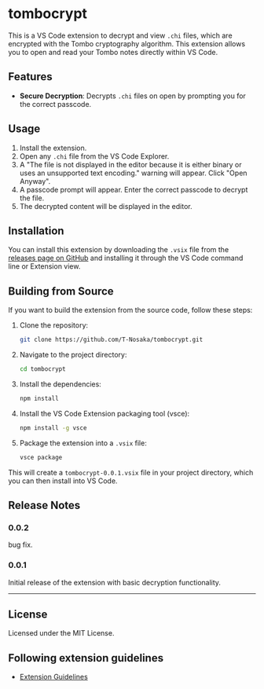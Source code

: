 # tombocrypt

This is a VS Code extension to decrypt and view `.chi` files, which are encrypted with the Tombo cryptography algorithm. This extension allows you to open and read your Tombo notes directly within VS Code.

## Features

* **Secure Decryption**: Decrypts `.chi` files on open by prompting you for the correct passcode.

## Usage

1.  Install the extension.
2.  Open any `.chi` file from the VS Code Explorer.
3.  A "The file is not displayed in the editor because it is either binary or uses an unsupported text encoding." warning will appear. Click "Open Anyway".
4.  A passcode prompt will appear. Enter the correct passcode to decrypt the file.
5.  The decrypted content will be displayed in the editor.

## Installation

You can install this extension by downloading the `.vsix` file from the [releases page on GitHub](https://github.com/T-Nosaka/tombocrypt/releases) and installing it through the VS Code command line or Extension view.

## Building from Source

If you want to build the extension from the source code, follow these steps:

1.  Clone the repository:
    ```bash
    git clone https://github.com/T-Nosaka/tombocrypt.git
    ```

2.  Navigate to the project directory:
    ```bash
    cd tombocrypt
    ```

3.  Install the dependencies:
    ```bash
    npm install
    ```

4.  Install the VS Code Extension packaging tool (vsce):
    ```bash
    npm install -g vsce
    ```

5.  Package the extension into a `.vsix` file:
    ```bash
    vsce package
    ```

This will create a `tombocrypt-0.0.1.vsix` file in your project directory, which you can then install into VS Code.

## Release Notes

### 0.0.2

bug fix.

### 0.0.1

Initial release of the extension with basic decryption functionality.

---

## License

Licensed under the MIT License.

## Following extension guidelines

* [Extension Guidelines](https://code.visualstudio.com/api/references/extension-guidelines)

